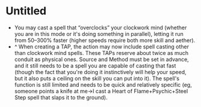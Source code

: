 # Untitled

- You may cast a spell that “overclocks” your clockwork mind (whether you are in this mode or it's doing something in parallel), letting it run from 50–300% faster (higher speeds require both more skill and aether).
- ^ When creating a TAP, the action may now include spell casting other than clockwork mind spells. These TAPs reserve about twice as much conduit as physical ones. Source and Method must be set in advance, and it still needs to be a spell you are capable of casting that fast (though the fact that you're doing it instinctively will help your speed, but it also puts a ceiling on the skill you can put into it). The spell's function is still limited and needs to be quick and relatively specific (eg, someone points a knife at me->I cast a Heart of Flame+Psychic+Steel Step spell that slaps it to the ground).